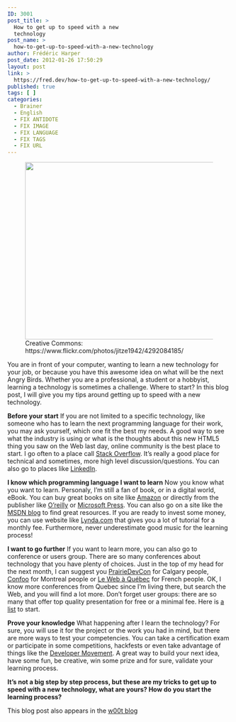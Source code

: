 ```yaml
---
ID: 3001
post_title: >
  How to get up to speed with a new
  technology
post_name: >
  how-to-get-up-to-speed-with-a-new-technology
author: Frédéric Harper
post_date: 2012-01-26 17:50:29
layout: post
link: >
  https://fred.dev/how-to-get-up-to-speed-with-a-new-technology/
published: true
tags: [ ]
categories:
  - Brainer
  - English
  - FIX ANTIDOTE
  - FIX IMAGE
  - FIX LANGUAGE
  - FIX TAGS
  - FIX URL
---
```

<figure><img title="4292084185_c2ffefff9d_b" alt="" src="http://fred.dev/wp-content/uploads/2012/01/4292084185_c2ffefff9d_b-580x400.jpg" width="580" height="400" /><figcaption> Creative Commons: https://www.flickr.com/photos/jitze1942/4292084185/</figcaption></figure>
You are in front of your computer, wanting to learn a new technology for your job, or because you have this awesome idea on what will be the next Angry Birds. Whether you are a professional, a student or a hobbyist, learning a technology is sometimes a challenge. Where to start? In this blog post, I will give you my tips around getting up to speed with a new technology.

**Before your start**
If you are not limited to a specific technology, like someone who has to learn the next programming language for their work, you may ask yourself, which one fit the best my needs. A good way to see what the industry is using or what is the thoughts about this new HTML5 thing you saw on the Web last day, online community is the best place to start. I go often to a place call <a href="https://stackoverflow.com/" target="_blank" rel="noopener noreferrer">Stack Overflow</a>. It’s really a good place for technical and sometimes, more high level discussion/questions. You can also go to places like <a href="https://www.linkedin.com/groups?gid=3398140&trk=hb_side_g" target="_blank" rel="noopener noreferrer">LinkedIn</a>.

**I know which programming language I want to learn**
Now you know what you want to learn. Personaly, I’m still a fan of book, or in a digital world, eBook. You can buy great books on site like <a href="https://amazon.ca" target="_blank" rel="noopener noreferrer">Amazon</a> or directly from the publisher like <a href="https://oreilly.com/" target="_blank" rel="noopener noreferrer">O’reilly</a> or <a href="https://shop.oreilly.com/category/microsoft-press.do" target="_blank" rel="noopener noreferrer">Microsoft Press</a>. You can also go on a site like the <a href="https://blogs.msdn.com/b/cdndevs/" target="_blank" rel="noopener noreferrer">MSDN blog</a> to find great resources. If you are ready to invest some money, you can use website like <a href="https://www.lynda.com" target="_blank" rel="noopener noreferrer">Lynda.com</a> that gives you a lot of tutorial for a monthly fee. Furthermore, never underestimate good music for the learning process!

**I want to go further**
If you want to learn more, you can also go to conference or users group. There are so many conferences about technology that you have plenty of choices. Just in the top of my head for the next month, I can suggest you <a href="https://www.prairiedevcon.com/" target="_blank" rel="noopener noreferrer">PrairieDevCon</a> for Calgary people, <a href="https://confoo.ca/" target="_blank" rel="noopener noreferrer">Confoo</a> for Montreal people or <a href="https://webaquebec.org/" target="_blank" rel="noopener noreferrer">Le Web à Québec</a> for French people. OK, I know more conferences from Quebec since I’m living there, but search the Web, and you will find a lot more. Don’t forget user groups: there are so many that offer top quality presentation for free or a minimal fee. Here is <a href="https://msdn.microsoft.com/en-ca/aa497440.aspx" target="_blank" rel="noopener noreferrer">a list</a> to start.

**Prove your knowledge**
What happening after I learn the technology? For sure, you will use it for the project or the work you had in mind, but there are more ways to test your competencies. You can take a certification exam or participate in some competitions, hackfests or even take advantage of things like the <a href="https://www.developermovement.com/" target="_blank" rel="noopener noreferrer">Developer Movement</a>. A great way to build your next idea, have some fun, be creative, win some prize and for sure, validate your learning process.

**It’s not a big step by step process, but these are my tricks to get up to speed with a new technology, what are yours? How do you start the learning process?**<div id="cross-post">
  This blog post also appears in the <a href="https://w00t.ms/" target="_blank" rel="noopener noreferrer">w00t blog</a>
</div>